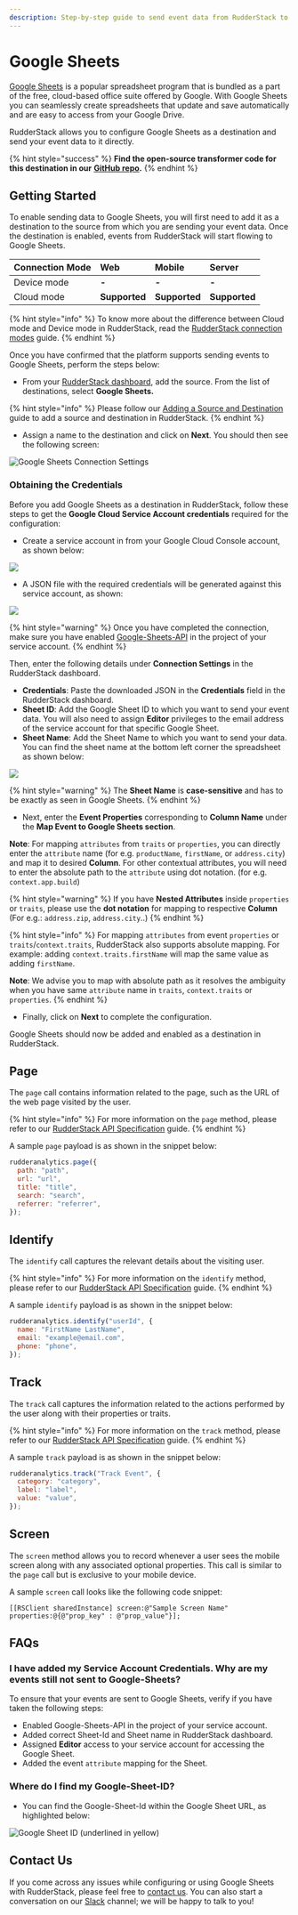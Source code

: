 ```yaml
---
description: Step-by-step guide to send event data from RudderStack to Google Sheets.
---
```


# Google Sheets

[Google Sheets](https://www.google.com/sheets/about/) is a popular spreadsheet program that is bundled as a part of the free, cloud-based office suite offered by Google. With Google Sheets you can seamlessly create spreadsheets that update and save automatically and are easy to access from your Google Drive.

RudderStack allows you to configure Google Sheets as a destination and send your event data to it directly.

{% hint style="success" %}
**Find the open-source transformer code for this destination in our** [**GitHub repo**](https://github.com/rudderlabs/rudder-transformer/tree/master/v0/destinations/googlesheets)**.**
{% endhint %}

## Getting Started

To enable sending data to Google Sheets, you will first need to add it as a destination to the source from which you are sending your event data. Once the destination is enabled, events from RudderStack will start flowing to Google Sheets.

| **Connection Mode** | **Web** | **Mobile** | **Server** |
| :--- | :--- | :--- | :--- |
| Device mode | **-** | **-** | **-** |
| Cloud mode | **Supported** | **Supported** | **Supported** |

{% hint style="info" %}
To know more about the difference between Cloud mode and Device mode in RudderStack, read the [RudderStack connection modes](https://docs.rudderstack.com/get-started/rudderstack-connection-modes) guide.
{% endhint %}

Once you have confirmed that the platform supports sending events to Google Sheets, perform the steps below:

* From your [RudderStack dashboard](https://app.rudderstack.com/), add the source. From the list of destinations, select **Google Sheets.**

{% hint style="info" %}
Please follow our [Adding a Source and Destination](https://docs.rudderstack.com/getting-started/adding-source-and-destination-rudderstack) guide to add a source and destination in RudderStack.
{% endhint %}

* Assign a name to the destination and click on **Next**. You should then see the following screen:

![Google Sheets Connection Settings](../../.gitbook/assets/google-sheets-config.png)

### **Obtaining the Credentials**

Before you add Google Sheets as a destination in RudderStack, follow these steps to get the **Google Cloud Service Account credentials** required for the configuration:

* Create a service account in from your Google Cloud Console account, as shown below:

![](../../.gitbook/assets/image%20%2884%29%20%281%29%20%281%29.png)

* A JSON file with the required credentials will be generated against this service account, as shown:

![](../../.gitbook/assets/image%20%2883%29.png)

{% hint style="warning" %}
Once you have completed the connection, make sure you have enabled [Google-Sheets-API](https://console.cloud.google.com/apis/library/sheets.googleapis.com?q=sheets&id=739c20c5-5641-41e8-a938-e55ddc082ad1&project=rudder-integration&supportedpurview=project) in the project of your service account.
{% endhint %}

Then, enter the following details under **Connection Settings** in the RudderStack dashboard.

* **Credentials**: Paste the downloaded JSON in the **Credentials** field in the RudderStack dashboard. 
* **Sheet ID**: Add the Google Sheet ID to which you want to send your event data. You will also need to assign **Editor** privileges to the email address of the service account for that specific Google Sheet. 
* **Sheet Name**: Add the Sheet Name to which you want to send your data. You can find the sheet name at the bottom left corner the spreadsheet as shown below:

![](../../.gitbook/assets/image%20%2885%29.png)

{% hint style="warning" %}
The **Sheet Name** is **case-sensitive** and has to be exactly as seen in Google Sheets.
{% endhint %}

* Next, enter the **Event Properties** corresponding to **Column Name** under the **Map Event to Google Sheets section**.

**Note**: For mapping `attributes` from `traits` or `properties`, you can directly enter the `attribute` name \(for e.g. `productName`, `firstName`, or `address.city`\) and map it to desired **Column**. For other contextual attributes, you will need to enter the absolute path to the `attribute` using dot notation. \(for e.g. `context.app.build`\)

{% hint style="warning" %}
If you have **Nested Attributes** inside `properties` or `traits`, please use the **dot notation** for mapping to respective **Column** \(For e.g.: `address.zip`, `address.city`..\)
{% endhint %}

{% hint style="info" %}
For mapping `attributes` from event `properties` or `traits`/`context.traits`, RudderStack also supports absolute mapping. For example: adding `context.traits.firstName` will map the same value as adding `firstName`.

**Note**: We advise you to map with absolute path as it resolves the ambiguity when you have same `attribute` name in `traits`, `context.traits` or `properties`.
{% endhint %}

* Finally, click on **Next** to complete the configuration.

Google Sheets should now be added and enabled as a destination in RudderStack.

## Page

The `page` call contains information related to the page, such as the URL of the web page visited by the user.

{% hint style="info" %}
For more information on the `page` method, please refer to our [RudderStack API Specification](https://docs.rudderstack.com/rudderstack-api-spec) guide.
{% endhint %}

A sample `page` payload is as shown in the snippet below:

```javascript
rudderanalytics.page({
  path: "path",
  url: "url",
  title: "title",
  search: "search",
  referrer: "referrer",
});
```

## Identify

The `identify` call captures the relevant details about the visiting user.

{% hint style="info" %}
For more information on the `identify` method, please refer to our [RudderStack API Specification](https://docs.rudderstack.com/rudderstack-api-spec) guide.
{% endhint %}

A sample `identify` payload is as shown in the snippet below:

```javascript
rudderanalytics.identify("userId", {
  name: "FirstName LastName",
  email: "example@email.com",
  phone: "phone",
});
```

## Track

The `track` call captures the information related to the actions performed by the user along with their properties or traits.

{% hint style="info" %}
For more information on the `track` method, please refer to our [RudderStack API Specification](https://docs.rudderstack.com/rudderstack-api-spec) guide.
{% endhint %}

A sample `track` payload is as shown in the snippet below:

```javascript
rudderanalytics.track("Track Event", {
  category: "category",
  label: "label",
  value: "value",
});
```

## Screen

The `screen` method allows you to record whenever a user sees the mobile screen along with any associated optional properties. This call is similar to the `page` call but is exclusive to your mobile device.

A sample `screen` call looks like the following code snippet:

```text
[[RSClient sharedInstance] screen:@"Sample Screen Name" properties:@{@"prop_key" : @"prop_value"}];
```

## FAQs <a id="faqs"></a>

### I have added my Service Account Credentials. Why are my events still not sent to Google-Sheets?

To ensure that your events are sent to Google Sheets, verify if you have taken the following steps:

* Enabled Google-Sheets-API in the project of your service account.
* Added correct Sheet-Id and Sheet name in RudderStack dashboard.
* Assigned **Editor** access to your service account for accessing the Google Sheet.
* Added the event `attribute` mapping for the Sheet.

### Where do I find my Google-Sheet-ID?

* You can find the Google-Sheet-Id within the Google Sheet URL, as highlighted below:

![Google Sheet ID \(underlined in yellow\)](../../.gitbook/assets/Google-Sheet-ID.png)

## Contact Us

If you come across any issues while configuring or using Google Sheets with RudderStack, please feel free to [contact us](mailto:%20contact@rudderstack.com). You can also start a conversation on our [Slack](https://resources.rudderstack.com/join-rudderstack-slack) channel; we will be happy to talk to you!

